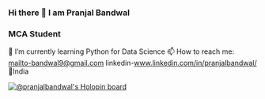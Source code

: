 ### Hi there 👋 I am Pranjal Bandwal
### MCA Student
🌱 I’m currently learning Python for Data Science
📫 How to reach me: 
    mailto-bandwal9@gmail.com
    linkedin-www.linkedin.com/in/pranjalbandwal/
📍India


[![@pranjalbandwal's Holopin board](https://holopin.me/pranjalbandwal)](https://holopin.io/@pranjalbandwal)



<!--
**PranjalBandwal/PranjalBandwal** is a ✨ _special_ ✨ repository because its `README.md` (this file) appears on your GitHub profile.

Here are some ideas to get you started:

- 🔭 I’m currently working on ...
- 🌱 I’m currently learning ...
- 👯 I’m looking to collaborate on ...
- 🤔 I’m looking for help with ...
- 💬 Ask me about ...
- 📫 How to reach me: ...
- 😄 Pronouns: ...
- ⚡ Fun fact: ...
-->
